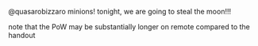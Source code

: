 @quasarobizzaro
minions! tonight, we are going to steal the moon!!!

note that the PoW may be substantially longer on remote compared to the handout
